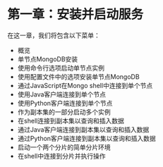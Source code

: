 # 第一章：安装并启动服务

在这一章，我们将包含以下菜单：

* 概览
* 单节点MongoDB安装
* 使用命令行选项启动单节点实例
* 使用配置文件中的选项安装单节点MongoDB
* 通过JavaScript在Mongo shell中连接到单个节点
* 使用Java客户端连接到单个节点
* 使用Python客户端连接到单个节点
* 作为副本集的一部分启动多个实例
* 在shell连接到副本集以查询和插入数据
* 通过Java客户端连接到副本集以查询和插入数据
* 通过Python客户端连接到副本集以查询和插入数据
* 启动一个两个分片的简单分片环境
* 在shell中连接到分片并执行操作